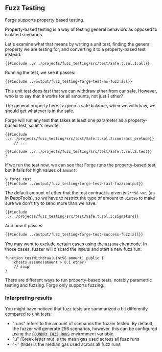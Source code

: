 ## Fuzz Testing

Forge supports property based testing.

Property-based testing is a way of testing general behaviors as opposed to isolated scenarios.

Let's examine what that means by writing a unit test, finding the general property we are testing for, and converting it to a property-based test instead:

```solidity
{{#include ../../projects/fuzz_testing/src/test/Safe.t.sol.1:all}}
```

Running the test, we see it passes:

```sh
{{#include ../output/fuzz_testing/forge-test-no-fuzz:all}}
```

This unit test *does test* that we can withdraw ether from our safe. However, who is to say that it works for all amounts, not just 1 ether?

The general property here is: given a safe balance, when we withdraw, we should get whatever is in the safe.

Forge will run any test that takes at least one parameter as a property-based test, so let's rewrite:

```solidity
{{#include ../../projects/fuzz_testing/src/test/Safe.t.sol.2:contract_prelude}}
    // ...

{{#include ../../projects/fuzz_testing/src/test/Safe.t.sol.2:test}}
}
```

If we run the test now, we can see that Forge runs the property-based test, but it fails for high values of `amount`:

```sh
$ forge test
{{#include ../output/fuzz_testing/forge-test-fail-fuzz:output}}
```

The default amount of ether that the test contract is given is `2**96 wei` (as in DappTools), so we have to restrict the type of amount to `uint96` to make sure we don't try to send more than we have:

```solidity
{{#include ../../projects/fuzz_testing/src/test/Safe.t.sol.3:signature}}
```

And now it passes:

```sh
{{#include ../output/fuzz_testing/forge-test-success-fuzz:all}}
```

You may want to exclude certain cases using the [`assume`](../cheatcodes/assume.md) cheatcode. In those cases, fuzzer will discard the inputs and start a new fuzz run:

```solidity
function testWithdraw(uint96 amount) public {
    cheats.assume(amount > 0.1 ether)
    // snip
}
```

There are different ways to run property-based tests, notably parametric testing and fuzzing. Forge only supports fuzzing.

### Interpreting results

You might have noticed that fuzz tests are summarized a bit differently compared to unit tests:

- "runs" refers to the amount of scenarios the fuzzer tested. By default, the fuzzer will generate 256 scenarios, however, this can be configured using the [`FOUNDRY_FUZZ_RUNS`](../reference/config.md#fuzz_runs) environment variable.
- "μ" (Greek letter mu) is the mean gas used across all fuzz runs
- "~" (tilde) is the median gas used across all fuzz runs
